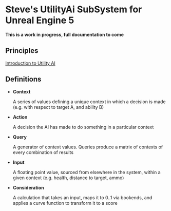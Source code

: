 # Steve's UtilityAi SubSystem for Unreal Engine 5

**This is a work in progress, full documentation to come**

## Principles

[Introduction to Utility AI](https://www.gdcvault.com/play/1012410/Improving-AI-Decision-Modeling-Through)

## Definitions

* **Context**
  
  A series of values defining a unique context in which a decision is made (e.g. with respect to target A, and ability B)
* **Action** 

  A decision the AI has made to do something in a particular context
* **Query**

  A generator of context values. Queries produce a matrix of contexts of every combination of results
* **Input**

  A floating point value, sourced from elsewhere in the system, within a given context (e.g. health, distance to target, ammo)
* **Consideration**

  A calculation that takes an input, maps it to 0..1 via bookends, and applies a curve function to transform it to a score

